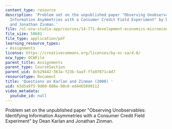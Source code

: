 ```yaml
---
content_type: resource
description: 'Problem set on the unpublished paper "Observing Unobservables: Identifying
  Information Asymmetries with a Consumer Credit Field Experiment" by Dean Karlan
  and Jonathan Zinman.'
file: /ol-ocw-studio-app/courses/14-771-development-economics-microeconomic-issues-and-policy-models-fall-2008/63d5a9f59d60808e90c6ed4465099112_assn10.pdf
file_size: 58601
file_type: application/pdf
learning_resource_types:
- Assignments
license: https://creativecommons.org/licenses/by-nc-sa/4.0/
ocw_type: OCWFile
parent_title: Assignments
parent_type: CourseSection
parent_uid: 8cb29442-363a-f23b-5aaf-ffa97071c4d7
resourcetype: Document
title: 'Questions on Karlan and Zinman (2008) '
uid: 63d5a9f5-9d60-808e-90c6-ed4465099112
video_metadata:
  youtube_id: null
---
```

Problem set on the unpublished paper "Observing Unobservables: Identifying Information Asymmetries with a Consumer Credit Field Experiment" by Dean Karlan and Jonathan Zinman.